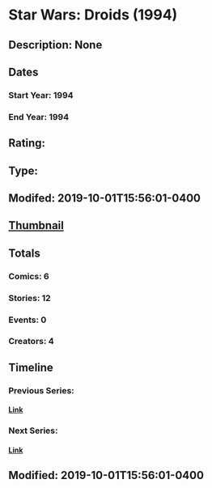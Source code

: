 # Star Wars: Droids (1994)
## Description: None
## Dates
### Start Year: 1994
### End Year: 1994
## Rating: 
## Type: 
## Modifed: 2019-10-01T15:56:01-0400
## [Thumbnail](http://i.annihil.us/u/prod/marvel/i/mg/3/50/5d93770800cb4.jpg)
## Totals
### Comics: 6
### Stories: 12
### Events: 0
### Creators: 4
## Timeline
### Previous Series: 
#### [Link]()
### Next Series: 
#### [Link]()
## Modified: 2019-10-01T15:56:01-0400